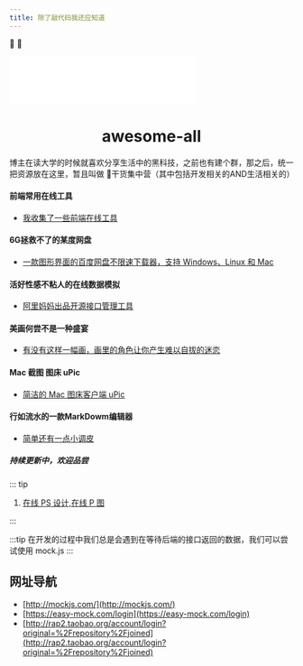 ```yaml
---
title: 除了敲代码我还应知道
---
```


:tada: :100:

<!--
<iframe frameborder="no" border="0" marginwidth="0" marginheight="0" width=330 height=86 src="//music.163.com/outchain/player?type=2&id=528283&auto=1&height=66"></iframe> -->

<iframe frameborder="no" border="0" marginwidth="0" marginheight="0" width=330 height=86 src="//music.163.com/outchain/player?type=2&id=480353&auto=1&height=66"></iframe>

<div align="center"><h1>  awesome-all</h1></div>
博主在读大学的时候就喜欢分享生活中的黑科技，之前也有建个群，那之后，统一把资源放在这里，暂且叫做 👋干货集中营（其中包括开发相关的AND生活相关的）
<h4>前端常用在线工具</h4>

- <a href="https://zhuanlan.zhihu.com/p/61334201" target='_blank'>我收集了一些前端在线工具</a>

<h4>6G拯救不了的某度网盘</h4>

- <a href="https://hacpai.com/tag/bnd" target='_blank'>一款图形界面的百度网盘不限速下载器，支持 Windows、Linux 和 Mac</a>

<h4>活好性感不粘人的在线数据模拟</h4>

- <a href="https://www.jianshu.com/p/f11948877151" target='_blank'>阿里妈妈出品开源接口管理工具</a>

<h4>美画何尝不是一种盛宴</h4>

- <a href="https://www.zhihu.com/question/270056290/answer/591220426" target='_blank'>
  有没有这样一幅画，画里的角色让你产生难以自拔的迷恋</a>

<h4>Mac 截图 图床 uPic</h4>

- <a href="https://github.com/gee1k/uPic" target='_blank'>
    简洁的 Mac 图床客户端 uPic</a>

<h4>行如流水的一款MarkDowm编辑器</h4>

- <a href="https://www.typora.io/" target='_blank'>
    简单还有一点小调皮</a>

<h5>持续更新中，欢迎品尝</h5>

::: tip

1. [在线 PS 设计,在线 P 图](https://www.uupoop.com/ps/)

:::

:::tip
在开发的过程中我们总是会遇到在等待后端的接口返回的数据，我们可以尝试使用 mock.js
:::

## 网址导航

- [http://mockjs.com/](http://mockjs.com/)
- [https://easy-mock.com/login](https://easy-mock.com/login)
- [http://rap2.taobao.org/account/login?original=%2Frepository%2Fjoined](http://rap2.taobao.org/account/login?original=%2Frepository%2Fjoined)
